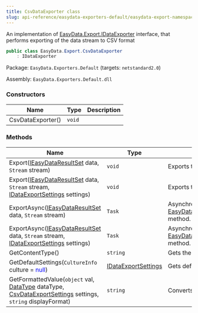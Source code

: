 ```yaml
---
title: CsvDataExporter class
slug: api-reference/easydata-exporters-default/easydata-export-namespace/csvdataexporter-class
---
```

An implementation of [EasyData.Export.IDataExporter](api-reference/easydata-core/easydata-export-namespace/idataexporter-interface) interface, that performs exporting of the data stream to CSV format
```csharp
public class EasyData.Export.CsvDataExporter
    : IDataExporter

```
Package: `EasyData.Exporters.Default` (targets: `netstandard2.0`)

Assembly: `EasyData.Exporters.Default.dll`

### Constructors

| Name | Type | Description | 
| --- | --- | --- | 
| CsvDataExporter() | `void` |  | 


### Methods

| Name | Type | Description | 
| --- | --- | --- | 
| Export([IEasyDataResultSet](api-reference/easydata-core/easydata-namespace/ieasydataresultset-interface) data, `Stream` stream) | `void` | Exports the specified data to the stream. | 
| Export([IEasyDataResultSet](api-reference/easydata-core/easydata-namespace/ieasydataresultset-interface) data, `Stream` stream, [IDataExportSettings](api-reference/easydata-core/easydata-export-namespace/idataexportsettings-interface) settings) | `void` | Exports the specified data to the stream. | 
| ExportAsync([IEasyDataResultSet](api-reference/easydata-core/easydata-namespace/ieasydataresultset-interface) data, `Stream` stream) | `Task` | Asynchronical version of [EasyData.Export.CsvDataExporter.Export(EasyData.IEasyDataResultSet,System.IO.Stream)](api-reference/easydata-exporters-default/easydata-export-namespace/csvdataexporter-class) method. | 
| ExportAsync([IEasyDataResultSet](api-reference/easydata-core/easydata-namespace/ieasydataresultset-interface) data, `Stream` stream, [IDataExportSettings](api-reference/easydata-core/easydata-export-namespace/idataexportsettings-interface) settings) | `Task` | Asynchronical version of [EasyData.Export.CsvDataExporter.Export(EasyData.IEasyDataResultSet,System.IO.Stream)](api-reference/easydata-exporters-default/easydata-export-namespace/csvdataexporter-class) method. | 
| GetContentType() | `string` | Gets the MIME content type of the exporting format. | 
| GetDefaultSettings(`CultureInfo` culture = <span style='color: blue'>null</span>) | [IDataExportSettings](api-reference/easydata-core/easydata-export-namespace/idataexportsettings-interface) | Gets default settings | 
| GetFormattedValue(`object` val, [DataType](api-reference/easydata-core/easydata-namespace/datatype-enum) dataType, [CsvDataExportSettings](api-reference/easydata-exporters-default/easydata-export-namespace/csvdataexportsettings-class) settings, `string` displayFormat) | `string` | Converts string into CVS format. |